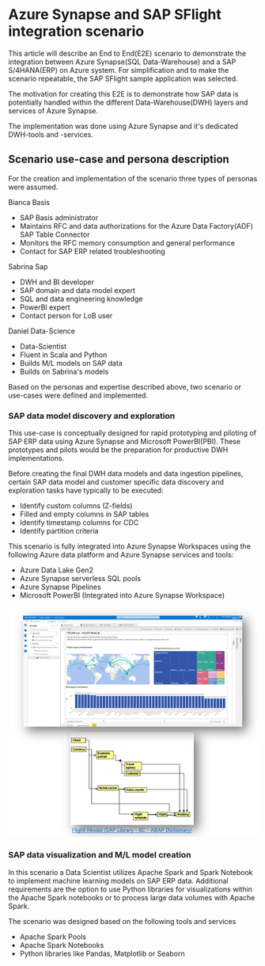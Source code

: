 # Azure Synapse and SAP SFlight integration scenario 
 This article will describe an End to End(E2E) scenario to demonstrate the integration between Azure Synapse(SQL Data-Warehouse) and a SAP S/4HANA(ERP) on Azure system. For simplification and to make the scenario repeatable, the SAP SFlight sample application was selected. 

 The motivation for creating this E2E is to demonstrate how SAP data is potentially handled within the different Data-Warehouse(DWH) layers and services of Azure Synapse. 

 The implementation was done using Azure Synapse and it's dedicated DWH-tools and -services. 


## Scenario use-case and persona description 
For the creation and implementation of the scenario three types of personas were assumed.

Bianca Basis 
* SAP Basis administrator
* Maintains RFC and data authorizations for the Azure Data Factory(ADF) SAP Table Connector 
* Monitors the RFC memory consumption and general performance 
* Contact for SAP ERP related troubleshooting  


Sabrina Sap  
* DWH and BI developer 
* SAP domain and data model expert 
* SQL and data engineering knowledge 
* PowerBI expert 
* Contact person for LoB user 


 Daniel Data-Science
* Data-Scientist 
* Fluent in Scala and Python 
* Builds M/L models on SAP data 
* Builds on Sabrina's models 



Based on the personas and expertise described above, two scenario or use-cases were defined and implemented. 

### SAP data model discovery and exploration 
This use-case is conceptually designed for rapid prototyping and piloting of SAP ERP data using Azure Synapse and Microsoft PowerBI(PBI). These prototypes and pilots would be the preparation for productive DWH implementations. 

Before creating the final DWH data models and data ingestion pipelines, certain SAP data model and customer specific data discovery and exploration tasks have typically to be executed: 
* Identify custom columns (Z-fields)
* Filled and empty columns in SAP tables
* Identify timestamp columns for CDC 
* Identify partition criteria 

This scenario is fully integrated into Azure Synapse Workspaces using the following Azure data platform and Azure Synapse services and tools: 

* Azure Data Lake Gen2 
* Azure Synapse serverless SQL pools 
* Azure Synapse Pipelines
* Microsoft PowerBI (Integrated into Azure Synapse Workspace)

![ scenario_exploration_and_discovery](https://github.com/ROBROICH/AZURE_SYNAPSE_AND_SAP_SFLIGHT_DEMO/blob/main/img/scenario_exploration_and_discovery.png?raw=true)



### SAP data visualization and M/L model creation 
In this scenario a Data Scientist utilizes Apache Spark and Spark Notebook to implement machine learning models on SAP ERP data. Additional requirements are the option to use Python libraries for visualizations within the Apache Spark notebooks or to process large data volumes with Apache Spark. 

The scenario was designed based on the following tools and services 

* Apache Spark Pools 
* Apache Spark Notebooks 
* Python libraries like Pandas, Matplotlib or Seaborn 


